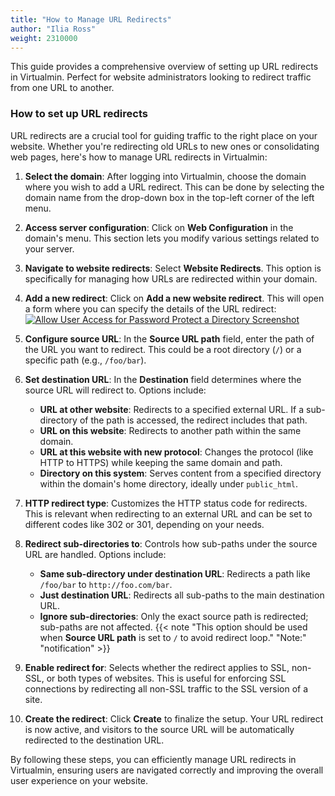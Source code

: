 ```yaml
---
title: "How to Manage URL Redirects"
author: "Ilia Ross"
weight: 2310000
---
```

This guide provides a comprehensive overview of setting up URL redirects in Virtualmin. Perfect for website administrators looking to redirect traffic from one URL to another.

### How to set up URL redirects

URL redirects are a crucial tool for guiding traffic to the right place on your website. Whether you're redirecting old URLs to new ones or consolidating web pages, here's how to manage URL redirects in Virtualmin:

1. **Select the domain**: After logging into Virtualmin, choose the domain where you wish to add a URL redirect. This can be done by selecting the domain name from the drop-down box in the top-left corner of the left menu.

2. **Access server configuration**: Click on **Web Configuration** in the domain's menu. This section lets you modify various settings related to your server.

3. **Navigate to website redirects**: Select **Website Redirects**. This option is specifically for managing how URLs are redirected within your domain.

4. **Add a new redirect**: Click on **Add a new website redirect**. This will open a form where you can specify the details of the URL redirect:
    [![](/images/docs/screenshots/light/create-website-redirect.png "Allow User Access for Password Protect a Directory Screenshot")](/images/docs/screenshots/light/create-website-redirect.png)

5. **Configure source URL**: In the **Source URL path** field, enter the path of the URL you want to redirect. This could be a root directory (`/`) or a specific path (e.g., `/foo/bar`).

6. **Set destination URL**: In the **Destination** field determines where the source URL will redirect to. Options include:
   - **URL at other website**: Redirects to a specified external URL. If a sub-directory of the path is accessed, the redirect includes that path.
   - **URL on this website**: Redirects to another path within the same domain.
   - **URL at this website with new protocol**: Changes the protocol (like HTTP to HTTPS) while keeping the same domain and path.
   - **Directory on this system**: Serves content from a specified directory within the domain's home directory, ideally under `public_html`.

7. **HTTP redirect type**: Customizes the HTTP status code for redirects. This is relevant when redirecting to an external URL and can be set to different codes like 302 or 301, depending on your needs.

8. **Redirect sub-directories to**: Controls how sub-paths under the source URL are handled. Options include:
   - **Same sub-directory under destination URL**: Redirects a path like `/foo/bar` to `http://foo.com/bar`.
   - **Just destination URL**: Redirects all sub-paths to the main destination URL.
   - **Ignore sub-directories**: Only the exact source path is redirected; sub-paths are not affected.
   {{< note "This option should be used when **Source URL path** is set to `/` to avoid redirect loop." "Note:" "notification" >}}

9. **Enable redirect for**: Selects whether the redirect applies to SSL, non-SSL, or both types of websites. This is useful for enforcing SSL connections by redirecting all non-SSL traffic to the SSL version of a site.

10. **Create the redirect**: Click **Create** to finalize the setup. Your URL redirect is now active, and visitors to the source URL will be automatically redirected to the destination URL.

By following these steps, you can efficiently manage URL redirects in Virtualmin, ensuring users are navigated correctly and improving the overall user experience on your website.
